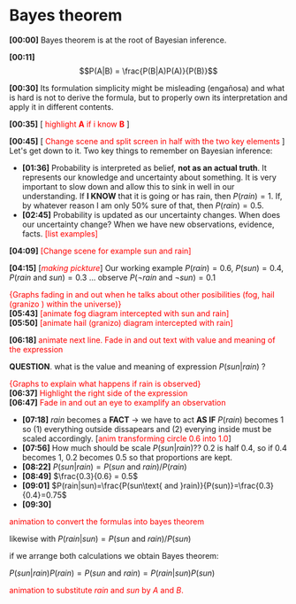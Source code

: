 # Bayes theorem

**[00:00]** Bayes theorem is at the root of Bayesian inference. 


**[00:11]**
  $$P(A|B) = \frac{P(B|A)P(A)}{P(B)}$$

**[00:30]** Its formulation simplicity might be misleading (engañosa) and what is hard is not to derive the formula, but to properly own its interpretation and apply it in different contents.

**[00:35]** [<font color="red"> highlight **A** if i know **B** </font>]

**[00:45]** [<font color="red"> Change scene and split screen in half with the two key elements </font>] Let's get down to it. Two key things to remember on Bayesian inference:

- **[01:36]** Probability is interpreted as belief, **not as an actual truth**. It represents our knowledge and uncertainty about something. It is very important to slow down and allow this to sink in well in our understanding. If **I KNOW** that it is going or has rain, then $P(rain)=1$. If, by whatever reason I am only 50% sure of that, then $P(rain)=0.5$.
-  **[02:45]** Probability is updated as our uncertainty changes. When does our uncertainty change? When we have new observations, evidence, facts. <font color="red"> [list examples] </font>

**[04:09]** <font color="red"> [Change scene for example sun and rain] </font>

**[04:15]** [<font color="red">_making pickture_</font>] Our working example $P(rain)=0.6$, $P(sun)=0.4$, $P(rain\text{ and }sun)=0.3$ ... observe $P(¬rain\text{ and }¬sun)=0.1$ 
 
 <font color="red">{Graphs fading in and out when he talks about other posibilities (fog, hail (granizo ) within the universe)} </font>  
 **[05:43]** <font color="red"> [animate fog diagram intercepted with sun and rain] </font>  
 **[05:50]** <font color="red">[animate hail (granizo) diagram intercepted with rain] </font>  
 

**[06:18]** <font color="red"> animate next line. Fade in and out text with value and meaning of the expression </font>

**QUESTION**. what is the value and meaning of expression $P(sun|rain)$ ? 

<font color="red">{Graphs to explain what happens if rain is observed} </font>  
**[06:37]** <font color="red">Highlight the right side of the expression</font>  
**[06:47]** <font color="red"> Fade in and out an eye to examplify an observation</font>   

- **[07:18]** $rain$ becomes a **FACT** $\rightarrow$ we have to act **AS IF** $P(rain)$ becomes 1 so (1) everything outside dissapears and (2) everying inside must be scaled accordingly. [<font color="red">anim transforming circle 0.6 into 1.0</font>]
- **[07:56]** How much should be scale $P(sun|rain)$?? 0.2 is half 0.4, so if 0.4 becomes 1, 0.2 becomes 0.5 so that proportions are kept.
- **[08:22]** $P(sun|rain)=P(sun\text{ and }rain) / P(rain)$
- **[08:49]** $\frac{0.3}{0.6} = 0.5$
- **[09:01]** $P(rain|sun)=\frac{P(sun\text{ and }rain)}{P(sun)}=\frac{0.3}{0.4}=0.75$
- **[09:30]** 

<font color="red">animation to convert the formulas into bayes theorem</font>

likewise with $P(rain|sun) = P(sun\text{ and }rain) / P(sun)$

if we arrange both calculations we obtain Bayes theorem:

$P(sun|rain)P(rain) = P(sun\text{ and }rain) = P(rain|sun)P(sun)$

<font color="red">animation to substitute $rain$ and $sun$ by $A$ and $B$.</font>
